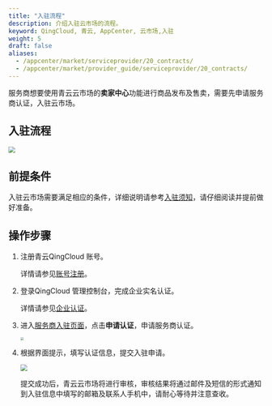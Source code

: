 ```yaml
---
title: "入驻流程"
description: 介绍入驻云市场的流程。
keyword: QingCloud, 青云, AppCenter, 云市场,入驻
weight: 5
draft: false
aliases:
  - /appcenter/market/serviceprovider/20_contracts/
  - /appcenter/market/provider_guide/serviceprovider/20_contracts/
---
```


服务商想要使用青云云市场的**卖家中心**功能进行商品发布及售卖，需要先申请服务商认证，入驻云市场。

## 入驻流程

<img src="../../../_images/apply_to_serviceprovider.png" style="zoom:80%;" />

## 前提条件

入驻云市场需要满足相应的条件，详细说明请参考[入驻须知](../10_prerequisite)，请仔细阅读并提前做好准备。

## 操作步骤

1. 注册青云QingCloud 账号。

   详情请参见[账号注册](/authorization/account/manual/user_signup/)。

2. 登录QingCloud 管理控制台，完成企业实名认证。

   详情请参见[企业认证](/authorization/account/manual/account_aut/account_boss/)。

3. 进入[服务商入驻页面](https://appcenter.qingcloud.com/partnership)，点击**申请认证**，申请服务商认证。

   <img src="../../../_images/serviceprovider_certificate.png" style="zoom:40%;" />

4. 根据界面提示，填写认证信息，提交入驻申请。

   <img src="../../../_images/serviceprovider_certificate_fill.png" style="zoom:80%;" />
   
   提交成功后，青云云市场将进行审核，审核结果将通过邮件及短信的形式通知到入驻信息中填写的邮箱及联系人手机中，请耐心等待并注意查收。



